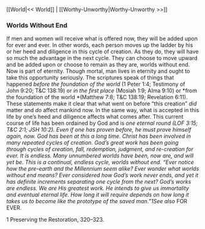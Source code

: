 [[World|<< World]]  |  [[Worthy-Unworthy|Worthy-Unworthy >>]]

### Worlds Without End
If men and women will receive what is offered now, they will be added upon for ever and ever. In other words, each person moves up the ladder by his or her heed and diligence in this cycle of creation. As they do, they will have so much the advantage in the next cycle. They can choose to move upward and be added upon or choose to remain as they are, worlds without end. Now is part of eternity. Though mortal, man lives in eternity and ought to take this opportunity seriously. The scriptures speak of things that happened *before the foundation of the world* (1 Peter 1:4; Testimony of John 9:20; T&C 138:19) or *in the first place* (Mosiah 1:9; Alma 9:10) or *from the foundation of the world *(Matthew 7:8; T&C 138:19; Revelation 6:11). These statements make it clear that what went on before “this creation” *did* matter and *do* affect mankind now. In the same way, what is accepted in this life by one’s heed and diligence affects what comes after. This current course of life has been ordained by God and is *one eternal round *(LOF 3:15; T&C 2:1; JSH 10:2). Even if one has proven before, he must prove himself again, now. God has been at this a long time. Christ has been involved in many repeated cycles of creation. God’s great work has been going through cycles of creation, fall, redemption, judgment, and re-creation for ever. It is endless. Many unnumbered worlds have been, now are, and will yet be. This is a continual, endless cycle, worlds without end. “Ever notice how the pre-earth and the Millennium seem alike? Ever wonder what *worlds without end* means? Ever considered how God’s work *never ends*, and yet it has definite increments separating one cycle from the next? God’s works are endless. We are His greatest work. He intends to give us immortality and eventual eternal life. How long it will require depends on how long it takes us to become like the prototype of the saved man.”1*See also* FOR EVER.



1 Preserving the Restoration, 320–323.